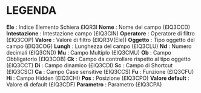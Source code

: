 # LEGENDA
**Ele** :             Indice Elemento Schiera £IQR3I
**Nome** :            Nome del campo                                    (£IQ3CCD)
**Intestazione** :    Intestazione campo                                (£IQ3CIN)
**Operatore** :       Operatore di filtro                               (£IQ3COP)
**Valore** :          Valore di filtro                                  (£IQR3V(Ele))
**Oggetto** :         Tipo oggetto del campo                            (£IQ3COG)
**Lungh** :           Lunghezza del campo                               (£IQ3CLU)
**Nd** :              Numero decimali                                   (£IQ3CND)
**Mu** :              Campo Multiplo                                    (£IQ3CMU)
**Ob** :              Campo Obbligatorio                                (£IQ3COB)
**Ck** :              Campo da controllare rispetto al tipo oggetto     (£IQ3CCT)
**Di** :              Campo dinamico                                    (£IQ3CDI)
**Sc** :              Campo di Shortcut                                 (£IQ3CSC)
**Ca** :              Campo Case sensitive                              (£IQ3CCS)
**Fu** :              Funzione                                          (£IQ3CFU)
**Hi** :              Campo Hidden                                      (£IQ3CHI)
**Pos** :             Posizione                                         (£IQ3CPO)
**Valore default** :  Valore di default                                 (£IQ3CDF)
**Parametro** :       Parametro                                         (£IQ3CPA)

